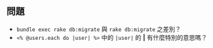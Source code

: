 ## 問題
* `bundle exec rake db:migrate` 與 `rake db:migrate` 之差別？
* `<% @users.each do |user| %>` 中的 `|user|` 的 **|** 有什麼特別的意思嗎？